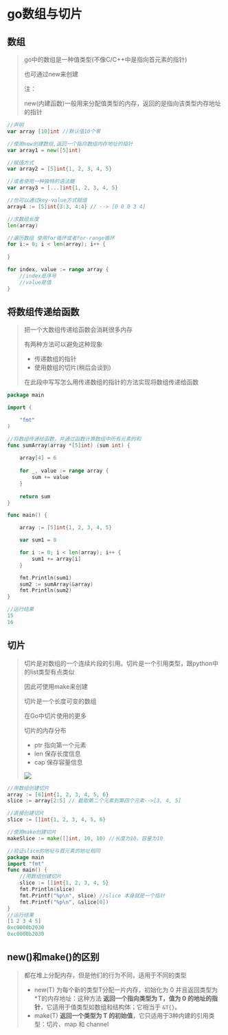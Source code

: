 # go数组与切片

## 数组

> go中的数组是一种值类型(不像C/C++中是指向首元素的指针)
>
> 也可通过new来创建
>
> 注：
>
> new(内建函数)一般用来分配值类型的内存，返回的是指向该类型内存地址的指针

```go
//声明
var array [10]int //默认值10个零

//使用new创建数组,返回一个指向数组内存地址的指针
var array1 = new([5]int)

//赋值方式
var array2 = [5]int{1, 2, 3, 4, 5}

//或者使用一种独特的语法糖
var array3 = [...]int{1, 2, 3, 4, 5}

//也可以通过key-value方式赋值
array4 := [5]int{3:3, 4:4} // --> [0 0 0 3 4]

//求数组长度
len(array)

//遍历数组 使用for循环或者for-range循环
for i:= 0; i < len(array); i++ {
    
}

for index, value := range array {
    //index是序号
    //value是值
}
```

## 将数组传递给函数

> 把一个大数组传递给函数会消耗很多内存
>
> 有两种方法可以避免这种现象
>
> * 传递数组的指针
> * 使用数组的切片(稍后会谈到)
>
> 在此段中写写怎么用传递数组的指针的方法实现将数组传递给函数

```go
package main

import (

	"fmt"
)

//将数组传递给函数，并通过函数计算数组中所有元素的和
func sumArray(array *[5]int) (sum int) {
	
	array[4] = 6
	
	for _, value := range array {
		sum += value
	}
    
	return sum
}

func main() {

	array := [5]int{1, 2, 3, 4, 5}

	var sum1 = 0

	for i := 0; i < len(array); i++ {
		sum1 += array[i]
	}

	fmt.Println(sum1)
	sum2 := sumArray(&array)
	fmt.Println(sum2)
}

//运行结果
15
16
```

## 切片

>切片是对数组的一个连续片段的引用。切片是一个引用类型，跟python中的list类型有点类似
>
>因此可使用make来创建
>
>切片是一个长度可变的数组
>
>在Go中切片使用的更多
>
>切片的内存分布
>
>* ptr 指向第一个元素
>* len 保存长度信息
>* cap 保存容量信息
>
>![](https://picture.nj-jay.com/7.2_fig7.2.png)

```go
//用数组创建切片
array := [6]int{1, 2, 3, 4, 5, 6}
slice := array[2:5] // 截取第二个元素到第四个元素-->[3, 4, 5]

//直接创建切片
slice := []int{1, 2, 3, 4, 5, 6}

//使用make创建切片
makeSlice := make([]int, 10, 10) //长度为10，容量为10
```

```go
//验证slice的地址与首元素的地址相同
package main
import "fmt"
func main() {
	//用数组创建切片
	slice := []int{1, 2, 3, 4, 5}
	fmt.Println(slice)
	fmt.Printf("%p\n", slice) //slice 本身就是一个指针
	fmt.Printf("%p\n", &slice[0])
}
//运行结果
[1 2 3 4 5]
0xc0000b2030
0xc0000b2030
```

## new()和make()的区别

> 都在堆上分配内存，但是他们的行为不同，适用于不同的类型
>
> * new(T) 为每个新的类型T分配一片内存，初始化为 0 并且返回类型为\*T的内存地址：这种方法 **返回一个指向类型为 T，值为 0 的地址的指针**，它适用于值类型如数组和结构体；它相当于 `&T{}`。
> * make(T) **返回一个类型为 T 的初始值**，它只适用于3种内建的引用类型：切片、map 和 channel
